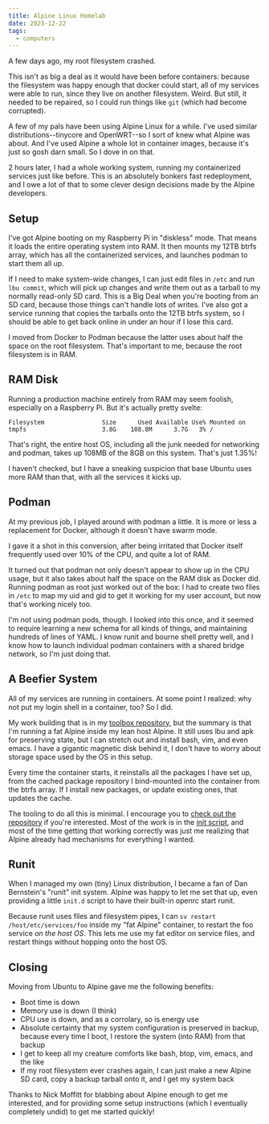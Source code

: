 ```yaml
---
title: Alpine Linux Homelab
date: 2023-12-22
tags:
  - computers
---
```


A few days ago, my root filesystem crashed.

This isn't as big a deal as it would have been before containers:
because the filesystem was happy enough that docker could start,
all of my services were able to run, since they live on another filesystem.
Weird.
But still,
it needed to be repaired,
so I could run things like `git` (which had become corrupted).

A few of my pals have been using Alpine Linux for a while.
I've used similar distributions--tinycore and OpenWRT--so
I sort of knew what Alpine was about.
And I've used Alpine a whole lot in container images,
because it's just so gosh darn small.
So I dove in on that.

2 hours later, I had a whole working system,
running my containerized services just like before.
This is an absolutely bonkers fast redeployment,
and I owe a lot of that to some clever design decisions
made by the Alpine developers.

Setup
-----

I've got Alpine booting on my Raspberry Pi in "diskless" mode.
That means it loads the entire operating system into RAM.
It then mounts my 12TB btrfs array,
which has all the containerized services,
and launches podman to start them all up.

If I need to make system-wide changes,
I can just edit files in `/etc` and run
`lbu commit`, which will pick up changes and write them out 
as a tarball
to my normally read-only SD card.
This is a Big Deal when you're booting from an SD card,
because those things can't handle lots of writes.
I've also got a service running that copies the tarballs
onto the 12TB btrfs system,
so I should be able to get back online in under an hour if I lose this card.

I moved from Docker to Podman because the latter uses about half the space on the root filesystem.
That's important to me,
because the root filesystem is in RAM.


RAM Disk
--------

Running a production machine entirely from RAM may seem foolish,
especially on a Raspberry Pi.
But it's actually pretty svelte:

    Filesystem                Size      Used Available Use% Mounted on
    tmpfs                     3.8G    108.8M      3.7G   3% /

That's right, the entire host OS,
including all the junk needed for networking and podman,
takes up 108MB of the 8GB on this system.
That's just 1.35%!

I haven't checked,
but I have a sneaking suspicion that base Ubuntu uses more RAM than that,
with all the services it kicks up.


Podman
------

At my previous job,
I played around with podman a little.
It is more or less a replacement for Docker,
although it doesn't have swarm mode.

I gave it a shot in this conversion,
after being irritated that Docker itself frequently used over 10% of the CPU,
and quite a lot of RAM.

It turned out that podman not only doesn't appear to show up in the CPU usage,
but it also takes about half the space on the RAM disk as Docker did.
Running podman as root just worked out of the box:
I had to create two files in `/etc` to map my uid and gid
to get it working for my user account,
but now that's working nicely too.

I'm not using podman pods, though.
I looked into this once,
and it seemed to require learning a new schema for all kinds of things,
and maintaining hundreds of lines of YAML.
I know runit and bourne shell pretty well,
and I know how to launch individual podman containers with a shared bridge network,
so I'm just doing that.



A Beefier System
----------------

All of my services are running in containers.
At some point I realized:
why not put my login shell in a container, too?
So I did.

My work building that is in my
[toolbox repository](https://git.woozle.org/neale/toolbox),
but the summary is that I'm running a fat Alpine inside my lean host Alpine.
It still uses lbu and apk for preserving state,
but I can stretch out and install bash, vim, and even emacs.
I have a gigantic magnetic disk behind it,
I don't have to worry about storage space used by the OS in this setup.

Every time the container starts,
it reinstalls all the packages I have set up,
from the cached package repository I bind-mounted into the container from the btrfs array.
If I install new packages,
or update existing ones,
that updates the cache.

The tooling to do all this is minimal.
I encourage you to
[check out the repository](https://git.woozle.org/neale/toolbox)
if you're interested.
Most of the work is in the
[init script](https://git.woozle.org/neale/toolbox/src/branch/main/sbin/toolbox-init),
and most of the time getting *that* working correctly
was just me realizing that Alpine already had mechanisms for everything I wanted.


Runit
-----

When I managed my own (tiny) Linux distribution,
I became a fan of Dan Bernstein's "runit" init system.
Alpine was happy to let me set that up,
even providing a little `init.d` script to have their built-in openrc start runit.

Because runit uses files and filesystem pipes,
I can `sv restart /host/etc/services/foo` inside my "fat Alpine" container,
to restart the foo service *on the host OS*.
This lets me use my fat editor on service files,
and restart things without hopping onto the host OS.


Closing
-------

Moving from Ubuntu to Alpine gave me the following benefits:

* Boot time is down
* Memory use is down (I think)
* CPU use is down, and as a corrolary, so is energy use
* Absolute certainty that my system configuration is preserved in backup,
  because every time I boot, I restore the system (into RAM) from that backup
* I get to keep all my creature comforts like bash, btop, vim, emacs, and the like
* If my root filesystem ever crashes again, I can just make a new Alpine SD card,
  copy a backup tarball onto it, and I get my system back

Thanks to Nick Moffitt for blabbing about Alpine enough to get me interested,
and for providing some setup instructions (which I eventually completely undid)
to get me started quickly!
